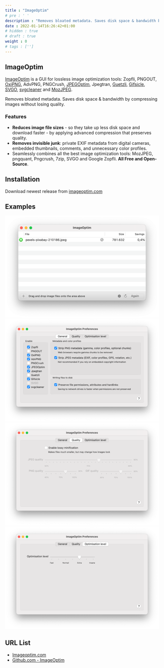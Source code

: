 ```yaml
---
title : "ImageOptim"
# pre : ' '
description : "Removes bloated metadata. Saves disk space & bandwidth by compressing images without losing quality."
date : 2022-01-14T16:26:42+01:00
# hidden : true
# draft : true
weight : 0
# tags : ['']
---
```


## ImageOptim

[ImageOptim](https://imageoptim.com/) is a GUI for lossless image optimization tools: Zopfli, PNGOUT, [OxiPNG](https://crates.rs/crates/oxipng), AdvPNG, PNGCrush, [JPEGOptim](https://github.com/tjko/jpegoptim), Jpegtran, [Guetzli](https://github.com/google/guetzli), [Gifsicle](https://kornel.ski/lossygif), [SVGO](https://github.com/svg/svgo), [svgcleaner](https://github.com/RazrFalcon/svgcleaner) and [MozJPEG](https://github.com/mozilla/mozjpeg).

Removes bloated metadata. Saves disk space & bandwidth by compressing images without losing quality.

### Features

* **Reduces image file sizes** - so they take up less disk space and download faster - by applying advanced compression that preserves quality.
* **Removes invisible junk**: private EXIF metadata from digital cameras, embedded thumbnails, comments, and unnecessary color profiles.
* Seamlessly combines all the best image optimization tools: MozJPEG, pngquant, Pngcrush, 7zip, SVGO and Google Zopfli. **All Free and Open-Source**.

## Installation

Download newest release from [imageoptim.com](https://imageoptim.com/mac)

## Examples

![example](images/example1.png)
![example](images/example2.png)
![example](images/example3.png)
![example](images/example4.png)

## URL List

- [Imageoptim.com](https://imageoptim.com/mac)
- [Github.com - ImageOptim](https://github.com/ImageOptim/ImageOptim)
